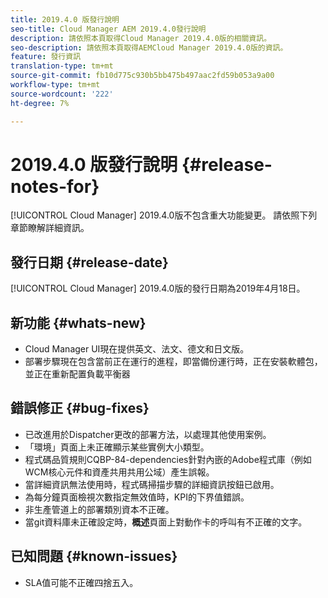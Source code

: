 ```yaml
---
title: 2019.4.0 版發行說明
seo-title: Cloud Manager AEM 2019.4.0發行說明
description: 請依照本頁取得Cloud Manager 2019.4.0版的相關資訊。
seo-description: 請依照本頁取得AEMCloud Manager 2019.4.0版的資訊。
feature: 發行資訊
translation-type: tm+mt
source-git-commit: fb10d775c930b5bb475b497aac2fd59b053a9a00
workflow-type: tm+mt
source-wordcount: '222'
ht-degree: 7%

---
```



# 2019.4.0 版發行說明 {#release-notes-for}

[!UICONTROL Cloud Manager] 2019.4.0版不包含重大功能變更。 請依照下列章節瞭解詳細資訊。

## 發行日期 {#release-date}

[!UICONTROL Cloud Manager] 2019.4.0版的發行日期為2019年4月18日。

## 新功能 {#whats-new}

* Cloud Manager UI現在提供英文、法文、德文和日文版。
* 部署步驟現在包含當前正在運行的進程，即當備份運行時，正在安裝軟體包，並正在重新配置負載平衡器

## 錯誤修正 {#bug-fixes}

* 已改進用於Dispatcher更改的部署方法，以處理其他使用案例。
* 「環境」頁面上未正確顯示某些實例大小類型。
* 程式碼品質規則CQBP-84-dependencies針對內嵌的Adobe程式庫（例如WCM核心元件和資產共用共用公域）產生誤報。
* 當詳細資訊無法使用時，程式碼掃描步驟的詳細資訊按鈕已啟用。
* 為每分鐘頁面檢視次數指定無效值時，KPI的下界值錯誤。
* 非生產管道上的部署類別資本不正確。
* 當git資料庫未正確設定時，**概述**&#x200B;頁面上對動作卡的呼叫有不正確的文字。

## 已知問題 {#known-issues}

* SLA值可能不正確四捨五入。
